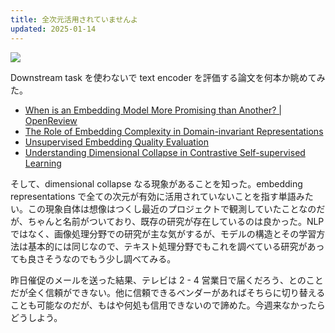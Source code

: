 ```yaml
---
title: 全次元活用されていませんよ
updated: 2025-01-14
---
```

![](https://i.imgur.com/Ui3iDA1.jpeg)


Downstream task を使わないで text encoder を評価する論文を何本か眺めてみた。

- [When is an Embedding Model More Promising than Another? \| OpenReview](https://openreview.net/forum?id=VqFz7iTGcl)
- [The Role of Embedding Complexity in Domain-invariant Representations](https://arxiv.org/abs/1910.05804)
- [Unsupervised Embedding Quality Evaluation](https://proceedings.mlr.press/v221/tsitsulin23a.html)
- [Understanding Dimensional Collapse in Contrastive Self-supervised Learning](https://arxiv.org/abs/2110.09348)

そして、dimensional collapse なる現象があることを知った。embedding representations で全ての次元が有効に活用されていないことを指す単語みたい。この現象自体は想像はつくし最近のプロジェクトで観測していたことなのだが、ちゃんと名前がついており、既存の研究が存在しているのは良かった。NLP ではなく、画像処理分野での研究が主な気がするが、モデルの構造とその学習方法は基本的には同じなので、テキスト処理分野でもこれを調べている研究があっても良さそうなのでもう少し調べてみる。

昨日催促のメールを送った結果、テレビは 2 - 4 営業日で届くだろう、とのことだが全く信頼ができない。他に信頼できるベンダーがあればそちらに切り替えることも可能なのだが、もはや何処も信用できないので諦めた。今週来なかったらどうしよう。